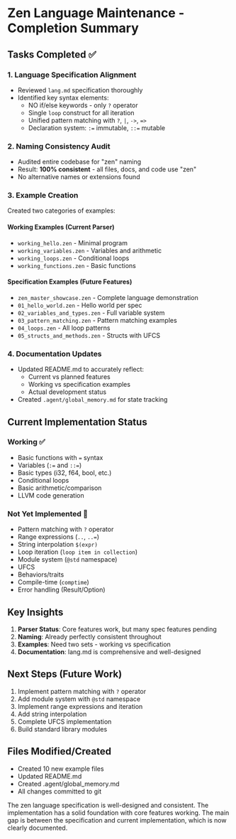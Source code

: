 # Zen Language Maintenance - Completion Summary

## Tasks Completed ✅

### 1. Language Specification Alignment
- Reviewed `lang.md` specification thoroughly
- Identified key syntax elements:
  - NO if/else keywords - only `?` operator
  - Single `loop` construct for all iteration
  - Unified pattern matching with `?`, `|`, `->`, `=>`
  - Declaration system: `:=` immutable, `::=` mutable

### 2. Naming Consistency Audit
- Audited entire codebase for "zen" naming
- Result: **100% consistent** - all files, docs, and code use "zen"
- No alternative names or extensions found

### 3. Example Creation
Created two categories of examples:

#### Working Examples (Current Parser)
- `working_hello.zen` - Minimal program
- `working_variables.zen` - Variables and arithmetic  
- `working_loops.zen` - Conditional loops
- `working_functions.zen` - Basic functions

#### Specification Examples (Future Features)
- `zen_master_showcase.zen` - Complete language demonstration
- `01_hello_world.zen` - Hello world per spec
- `02_variables_and_types.zen` - Full variable system
- `03_pattern_matching.zen` - Pattern matching examples
- `04_loops.zen` - All loop patterns
- `05_structs_and_methods.zen` - Structs with UFCS

### 4. Documentation Updates
- Updated README.md to accurately reflect:
  - Current vs planned features
  - Working vs specification examples
  - Actual development status
- Created `.agent/global_memory.md` for state tracking

## Current Implementation Status

### Working ✅
- Basic functions with `=` syntax
- Variables (`:=` and `::=`)
- Basic types (i32, f64, bool, etc.)
- Conditional loops
- Basic arithmetic/comparison
- LLVM code generation

### Not Yet Implemented 🚧
- Pattern matching with `?` operator
- Range expressions (`..`, `..=`)
- String interpolation `$(expr)`
- Loop iteration (`loop item in collection`)
- Module system (`@std` namespace)
- UFCS
- Behaviors/traits
- Compile-time (`comptime`)
- Error handling (Result/Option)

## Key Insights

1. **Parser Status**: Core features work, but many spec features pending
2. **Naming**: Already perfectly consistent throughout
3. **Examples**: Need two sets - working vs specification
4. **Documentation**: lang.md is comprehensive and well-designed

## Next Steps (Future Work)

1. Implement pattern matching with `?` operator
2. Add module system with `@std` namespace  
3. Implement range expressions and iteration
4. Add string interpolation
5. Complete UFCS implementation
6. Build standard library modules

## Files Modified/Created

- Created 10 new example files
- Updated README.md
- Created .agent/global_memory.md
- All changes committed to git

The zen language specification is well-designed and consistent. The implementation has a solid foundation with core features working. The main gap is between the specification and current implementation, which is now clearly documented.
